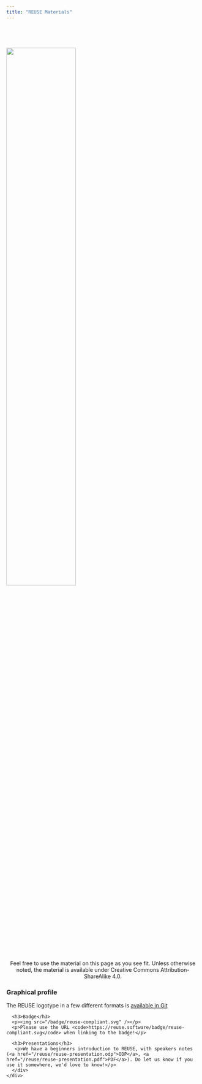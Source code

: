 ```yaml
---
title: "REUSE Materials"
---
```

<div class="intro-header">

<div class="container header-container">
    <div class="row">
       <div class="col-md-1"></div>
       <div class="intro-image col-md-3">
          <img src="/img/reuse.png" style="width: 60%; margin-top: 4em;" />
<center> <div style="width: 100%;margin-top: 3em;"><p>
              Feel free to use the material on this page as you see fit. Unless otherwise noted, the material is available under Creative Commons Attribution-ShareAlike 4.0.
             </p>
           </div></center>
       </div>

<div class="intro-message col-md-6">
      <h3>Graphical profile</h3>
      <p>The REUSE logotype in a few different formats is <a href="https://git.fsfe.org/reuse/reuse-ci/">available in Git</a></p>

      <h3>Badge</h3>
      <p><img src="/badge/reuse-compliant.svg" /></p>
      <p>Please use the URL <code>https://reuse.software/badge/reuse-compliant.svg</code> when linking to the badge!</p>

      <h3>Presentations</h3>
       <p>We have a beginners introduction to REUSE, with speakers notes (<a href="/reuse/reuse-presentation.odp">ODP</a>, <a href="/reuse/reuse-presentation.pdf">PDF</a>). Do let us know if you use it somewhere, we'd love to know!</p>
      </div>
    </div>
</div>
</div>
